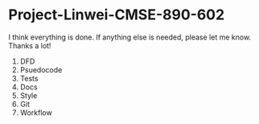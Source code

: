 # Project-Linwei-CMSE-890-602
I think everything is done. If anything else is needed, please let me know. Thanks a lot!

1. DFD
2. Psuedocode
3. Tests
4. Docs
5. Style
6. Git
7. Workflow
